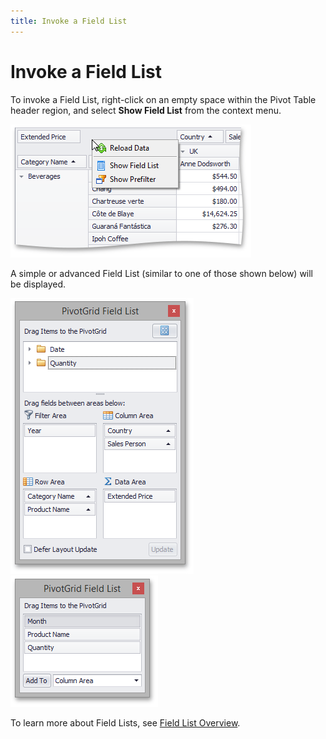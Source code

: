 ```yaml
---
title: Invoke a Field List
---
```

# Invoke a Field List
To invoke a Field List, right-click on an empty space within the Pivot Table header region, and select **Show Field List** from the context menu.

![EU_XtraPivotGrid_ShowFieldListMenu](../../../images/Img7594.png)

A simple or advanced Field List (similar to one of those shown below) will be displayed.

![EU_XtraPivotGrid_FieldListExcel](../../../images/Img13517.png)&nbsp;&nbsp;![EU_XtraPivotGrid_CustomizationForm](../../../images/Img7595.png)

To learn more about Field Lists, see [Field List Overview](../../../../interface-elements-for-desktop/articles/pivot-table/field-list-overview.md).